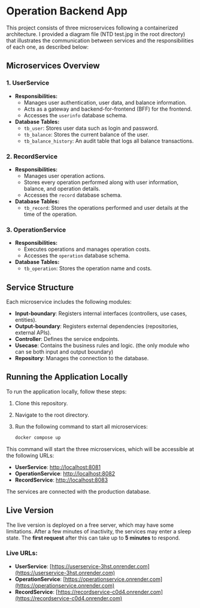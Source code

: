 # Operation Backend App

This project consists of three microservices following a containerized architecture. I provided a diagram file (NTD test.jpg in the root directory) that illustrates the communication between services and the responsibilities of each one, as described below:
## Microservices Overview

### 1. **UserService**
- **Responsibilities:**
   - Manages user authentication, user data, and balance information.
   - Acts as a gateway and backend-for-frontend (BFF) for the frontend.
   - Accesses the `userinfo` database schema.
- **Database Tables:**
   - `tb_user`: Stores user data such as login and password.
   - `tb_balance`: Stores the current balance of the user.
   - `tb_balance_history`: An audit table that logs all balance transactions.

### 2. **RecordService**
- **Responsibilities:**
   - Manages user operation actions.
   - Stores every operation performed along with user information, balance, and operation details.
   - Accesses the `record` database schema.
- **Database Tables:**
   - `tb_record`: Stores the operations performed and user details at the time of the operation.

### 3. **OperationService**
- **Responsibilities:**
   - Executes operations and manages operation costs.
   - Accesses the `operation` database schema.
- **Database Tables:**
   - `tb_operation`: Stores the operation name and costs.

## Service Structure

Each microservice includes the following modules:
- **Input-boundary**: Registers internal interfaces (controllers, use cases, entities).
- **Output-boundary**: Registers external dependencies (repositories, external APIs).
- **Controller**: Defines the service endpoints.
- **Usecase**: Contains the business rules and logic. (the only module who can se both input and output boundary)
- **Repository**: Manages the connection to the database.

## Running the Application Locally

To run the application locally, follow these steps:

1. Clone this repository.
2. Navigate to the root directory.
3. Run the following command to start all microservices:

   ```bash
   docker compose up

This command will start the three microservices, which will be accessible at the following URLs:

- **UserService**: [http://localhost:8081](http://localhost:8081)
- **OperationService**: [http://localhost:8082](http://localhost:8082)
- **RecordService**: [http://localhost:8083](http://localhost:8083)

The services are connected with the production database.
## Live Version

The live version is deployed on a free server, which may have some limitations. After a few minutes of inactivity, the services may enter a sleep state. The **first request** after this can take up to **5 minutes** to respond.

### Live URLs:
- **UserService**: [https://userservice-3hst.onrender.com](https://userservice-3hst.onrender.com)
- **OperationService**: [https://operationservice.onrender.com](https://operationservice.onrender.com)
- **RecordService**: [https://recordservice-c0d4.onrender.com](https://recordservice-c0d4.onrender.com)
